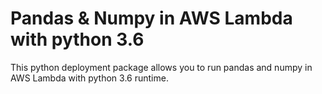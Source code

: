 # Pandas & Numpy in AWS Lambda with python 3.6

This python deployment package allows you to run pandas and numpy in AWS Lambda with python 3.6 runtime.
